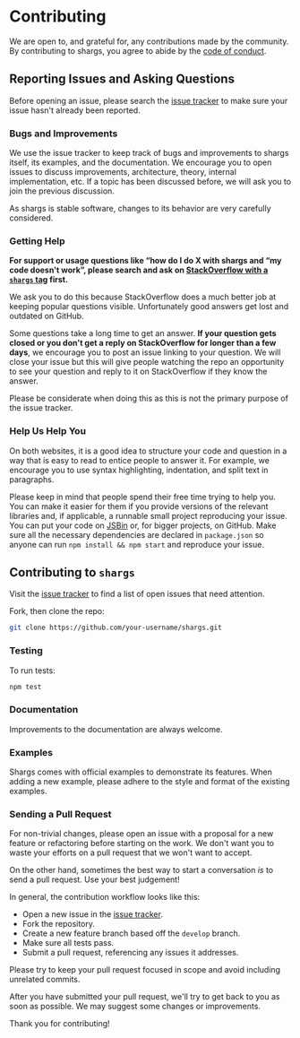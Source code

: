 # Contributing

We are open to, and grateful for, any contributions made by the community. By contributing to shargs, you agree to abide by the [code of conduct][code].

## Reporting Issues and Asking Questions

Before opening an issue, please search the [issue tracker][issues] to make sure your issue hasn't already been reported.

### Bugs and Improvements

We use the issue tracker to keep track of bugs and improvements to shargs itself, its examples, and the documentation. We encourage you to open issues to discuss improvements, architecture, theory, internal implementation, etc. If a topic has been discussed before, we will ask you to join the previous discussion.

As shargs is stable software, changes to its behavior are very carefully considered.

### Getting Help

**For support or usage questions like “how do I do X with shargs and “my code doesn't work”, please search and ask on [StackOverflow with a `shargs` tag][so-shargs] first.**

We ask you to do this because StackOverflow does a much better job at keeping popular questions visible. Unfortunately good answers get lost and outdated on GitHub.

Some questions take a long time to get an answer. **If your question gets closed or you don't get a reply on StackOverflow for longer than a few days**, we encourage you to post an issue linking to your question. We will close your issue but this will give people watching the repo an opportunity to see your question and reply to it on StackOverflow if they know the answer.

Please be considerate when doing this as this is not the primary purpose of the issue tracker.

### Help Us Help You

On both websites, it is a good idea to structure your code and question in a way that is easy to read to entice people to answer it. For example, we encourage you to use syntax highlighting, indentation, and split text in paragraphs.

Please keep in mind that people spend their free time trying to help you. You can make it easier for them if you provide versions of the relevant libraries and, if applicable, a runnable small project reproducing your issue. You can put your code on [JSBin](http://jsbin.com) or, for bigger projects, on GitHub. Make sure all the necessary dependencies are declared in `package.json` so anyone can run `npm install && npm start` and reproduce your issue.

## Contributing to `shargs`

Visit the [issue tracker][issues] to find a list of open issues that need attention.

Fork, then clone the repo:

```sh
git clone https://github.com/your-username/shargs.git
```

### Testing

To run tests:

```sh
npm test
```

### Documentation

Improvements to the documentation are always welcome.

### Examples

Shargs comes with official examples to demonstrate its features. When adding a new example, please adhere to the style and format of the existing examples.

### Sending a Pull Request

For non-trivial changes, please open an issue with a proposal for a new feature or refactoring before starting on the work. We don't want you to waste your efforts on a pull request that we won't want to accept.

On the other hand, sometimes the best way to start a conversation _is_ to send a pull request. Use your best judgement!

In general, the contribution workflow looks like this:

- Open a new issue in the [issue tracker][issues].
- Fork the repository.
- Create a new feature branch based off the `develop` branch.
- Make sure all tests pass.
- Submit a pull request, referencing any issues it addresses.

Please try to keep your pull request focused in scope and avoid including unrelated commits.

After you have submitted your pull request, we'll try to get back to you as soon as possible. We may suggest some changes or improvements.

Thank you for contributing!

[code]: https://github.com/Yord/shargs/blob/master/CODE_OF_CONDUCT.md
[issues]: https://github.com/Yord/shargs/issues
[so-shargs]: http://stackoverflow.com/questions/tagged/shargs?sort=votes&pageSize=50